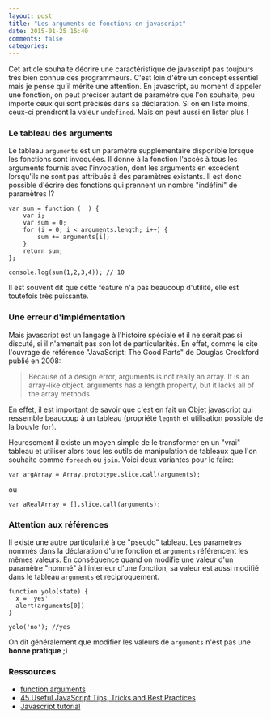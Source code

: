 ```yaml
---
layout: post
title: "Les arguments de fonctions en javascript"
date: 2015-01-25 15:40
comments: false
categories: 
---
```

Cet article souhaite décrire une caractéristique de javascript pas toujours très bien connue des programmeurs. C'est loin d'être un concept essentiel mais je pense qu'il mérite une attention. En javascript, au moment d'appeler une fonction, on peut préciser autant de paramètre que l'on souhaite, peu importe ceux qui sont précisés dans sa déclaration. Si on en liste moins, ceux-ci prendront la valeur `undefined`. Mais on peut aussi en lister plus !

### Le tableau des arguments

Le tableau `arguments` est un paramètre supplémentaire disponible lorsque les fonctions sont invoquées. Il donne à la fonction l'accès à tous les arguments fournis avec l'invocation, dont les arguments en excédent lorsqu'ils ne sont pas attribués à des paramètres existants. Il est donc possible d'écrire des fonctions qui prennent un nombre "indéfini" de paramètres !?

```
var sum = function (  ) {
    var i;
    var sum = 0;
    for (i = 0; i < arguments.length; i++) {
        sum += arguments[i];
    }
    return sum;
};

console.log(sum(1,2,3,4)); // 10
```

Il est souvent dit que cette feature n'a pas beaucoup d'utilité, elle est toutefois très puissante. 


### Une erreur d'implémentation

Mais javascript est un langage à l'histoire spéciale et il ne serait pas si discuté, si il n'amenait pas son lot de particularités. En effet, comme le cite l'ouvrage de référence "JavaScript: The Good Parts" de Douglas Crockford publié en 2008:

> Because of a design error, arguments is not really an array. It is an array-like object. arguments has a length property, but it lacks all of the array methods.

En effet, il est important de savoir que c'est en fait un Objet javascript qui ressemble beaucoup à un tableau (propriété `legnth` et utilisation possible de la bouvle `for`).

Heuresement il existe un moyen simple de le transformer en un "vrai" tableau et utiliser alors tous les outils de manipulation de tableaux que l'on souhaite comme `foreach` ou `join`. Voici deux variantes pour le faire:

```
var argArray = Array.prototype.slice.call(arguments);
```
ou 

```
var aRealArray = [].slice.call(arguments);
```

### Attention aux références

Il existe une autre particularité à ce "pseudo" tableau. Les parametres nommés dans la déclaration d'une fonction et `arguments` référencent les mêmes valeurs. En conséquence quand on modifie une valeur d'un paramètre "nommé" à l'interieur d'une fonction, sa valeur est aussi modifié dans le tableau `arguments` et reciproquement.

``` 
function yolo(state) {
  x = 'yes'
  alert(arguments[0])
}

yolo('no'); //yes
```
On dit généralement que modifier les valeurs de `arguments` n'est pas une __bonne pratique__ ;)


### Ressources

- [function arguments](http://jsforallof.us/2014/07/29/arguments/)
- [45 Useful JavaScript Tips, Tricks and Best Practices](http://modernweb.com/2013/12/23/45-useful-javascript-tips-tricks-and-best-practices/?utm_source=javascriptweekly&utm_medium=email)
- [Javascript tutorial](http://javascript.info/tutorial/arguments)

